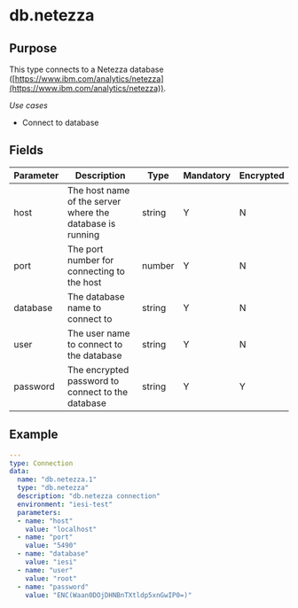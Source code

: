 # db.netezza
## Purpose
This type connects to a Netezza database ([https://www.ibm.com/analytics/netezza](https://www.ibm.com/analytics/netezza)).

*Use cases*
* Connect to database

## Fields
|Parameter|Description|Type|Mandatory|Encrypted|
|---------|-----------|----|---------|---------|
|host|The host name of the server where the database is running|string|Y|N|
|port|The port number for connecting to the host|number|Y|N|
|database|The database name to connect to|string|Y|N|        
|user|The user name to connect to the database|string|Y|N|
|password|The encrypted password to connect to the database|string|Y|Y|

## Example
```yaml
---
type: Connection
data:
  name: "db.netezza.1"
  type: "db.netezza"
  description: "db.netezza connection"
  environment: "iesi-test"
  parameters:
  - name: "host"
    value: "localhost"
  - name: "port"
    value: "5490"
  - name: "database"
    value: "iesi"
  - name: "user"
    value: "root"
  - name: "password"
    value: "ENC(Waan0DOjDHNBnTXtldp5xnGwIP0=)"
```
